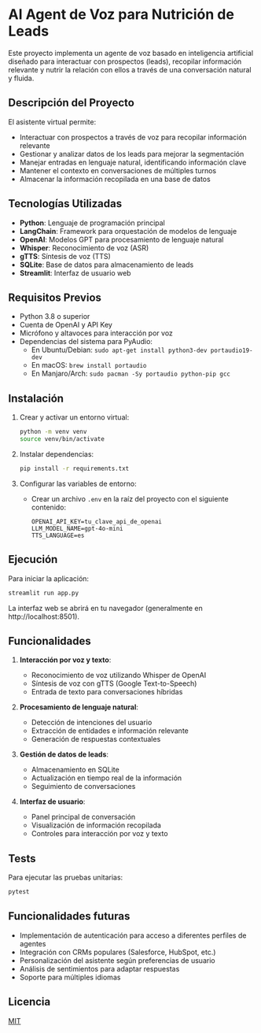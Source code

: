 # AI Agent de Voz para Nutrición de Leads

Este proyecto implementa un agente de voz basado en inteligencia artificial diseñado para interactuar con prospectos (leads), recopilar información relevante y nutrir la relación con ellos a través de una conversación natural y fluida.

## Descripción del Proyecto

El asistente virtual permite:
- Interactuar con prospectos a través de voz para recopilar información relevante
- Gestionar y analizar datos de los leads para mejorar la segmentación
- Manejar entradas en lenguaje natural, identificando información clave
- Mantener el contexto en conversaciones de múltiples turnos
- Almacenar la información recopilada en una base de datos

## Tecnologías Utilizadas

- **Python**: Lenguaje de programación principal
- **LangChain**: Framework para orquestación de modelos de lenguaje
- **OpenAI**: Modelos GPT para procesamiento de lenguaje natural
- **Whisper**: Reconocimiento de voz (ASR)
- **gTTS**: Síntesis de voz (TTS)
- **SQLite**: Base de datos para almacenamiento de leads
- **Streamlit**: Interfaz de usuario web

## Requisitos Previos

- Python 3.8 o superior
- Cuenta de OpenAI y API Key
- Micrófono y altavoces para interacción por voz
- Dependencias del sistema para PyAudio:
  - En Ubuntu/Debian: `sudo apt-get install python3-dev portaudio19-dev`
  - En macOS: `brew install portaudio`
  - En Manjaro/Arch: `sudo pacman -Sy portaudio python-pip gcc`

## Instalación

1. Crear y activar un entorno virtual:
   ```bash
   python -m venv venv
   source venv/bin/activate 
   ```

2. Instalar dependencias:
   ```bash
   pip install -r requirements.txt
   ```

4. Configurar las variables de entorno:
   - Crear un archivo `.env` en la raíz del proyecto con el siguiente contenido:
     ```
     OPENAI_API_KEY=tu_clave_api_de_openai
     LLM_MODEL_NAME=gpt-4o-mini
     TTS_LANGUAGE=es
     ```

## Ejecución

Para iniciar la aplicación:
```bash
streamlit run app.py
```

La interfaz web se abrirá en tu navegador (generalmente en http://localhost:8501).



## Funcionalidades

1. **Interacción por voz y texto**:
   - Reconocimiento de voz utilizando Whisper de OpenAI
   - Síntesis de voz con gTTS (Google Text-to-Speech)
   - Entrada de texto para conversaciones híbridas

2. **Procesamiento de lenguaje natural**:
   - Detección de intenciones del usuario
   - Extracción de entidades e información relevante
   - Generación de respuestas contextuales

3. **Gestión de datos de leads**:
   - Almacenamiento en SQLite
   - Actualización en tiempo real de la información
   - Seguimiento de conversaciones

4. **Interfaz de usuario**:
   - Panel principal de conversación
   - Visualización de información recopilada
   - Controles para interacción por voz y texto

## Tests

Para ejecutar las pruebas unitarias:
```bash
pytest
```

## Funcionalidades futuras

- Implementación de autenticación para acceso a diferentes perfiles de agentes
- Integración con CRMs populares (Salesforce, HubSpot, etc.)
- Personalización del asistente según preferencias de usuario
- Análisis de sentimientos para adaptar respuestas
- Soporte para múltiples idiomas

## Licencia

[MIT](LICENSE)

